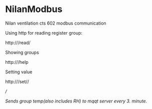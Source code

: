 # NilanModbus
Nilan ventilation cts 602 modbus communication

Using http for reading register group:

http://<device>/read/<group>

Showing groups

http://<device>/help 

Setting value

http://<device>/set/<group>/<address>/<value>


Sends group temp(also includes RH) to mqqt server every 3. minute.
